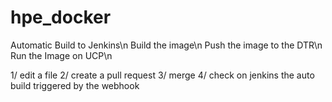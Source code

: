 # hpe_docker

Automatic Build to Jenkins\n
Build the image\n
Push the image to the DTR\n
Run the Image on UCP\n

1/ edit a file
2/ create a pull request
3/ merge
4/ check on jenkins the auto build triggered by the webhook

